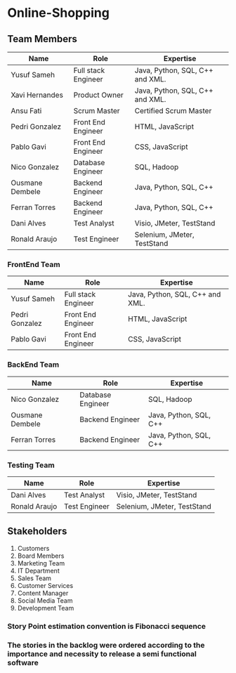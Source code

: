 # Online-Shopping
## Team Members
Name  | Role | Expertise 
------------- | ------------- | -----------
Yusuf Sameh  | Full stack Engineer  | Java, Python, SQL, C++ and XML.
Xavi Hernandes  | Product Owner  | Java, Python, SQL, C++ and XML.
Ansu Fati  | Scrum Master  | Certified Scrum Master
Pedri Gonzalez  | Front End Engineer  | HTML, JavaScript
Pablo Gavi  | Front End Engineer  | CSS, JavaScript
Nico Gonzalez  | Database Engineer  | SQL, Hadoop
Ousmane Dembele  | Backend Engineer |  Java, Python, SQL, C++
Ferran Torres  | Backend Engineer  |  Java, Python, SQL, C++
Dani Alves | Test Analyst  | Visio, JMeter, TestStand
Ronald Araujo  | Test Engineer  | Selenium, JMeter, TestStand

### FrontEnd Team
Name  | Role | Expertise 
------------- | ------------- | -----------
Yusuf Sameh  | Full stack Engineer  | Java, Python, SQL, C++ and XML.
Pedri Gonzalez  | Front End Engineer  | HTML, JavaScript
Pablo Gavi  | Front End Engineer  | CSS, JavaScript

### BackEnd Team
Name  | Role | Expertise 
------------- | ------------- | -----------
Nico Gonzalez  | Database Engineer  | SQL, Hadoop
Ousmane Dembele  | Backend Engineer |  Java, Python, SQL, C++
Ferran Torres  | Backend Engineer  |  Java, Python, SQL, C++


### Testing Team
Name  | Role | Expertise 
------------- | ------------- | -----------
Dani Alves | Test Analyst  | Visio, JMeter, TestStand
Ronald Araujo  | Test Engineer  | Selenium, JMeter, TestStand

## Stakeholders
1.  Customers
2.  Board Members
3.  Marketing Team
4.  IT Department
5.  Sales Team
6.  Customer Services
7.  Content Manager
8.  Social Media Team
9.  Development Team

### Story Point estimation convention is Fibonacci sequence

### The stories in the backlog were ordered according to the importance and necessity to release a semi functional software
